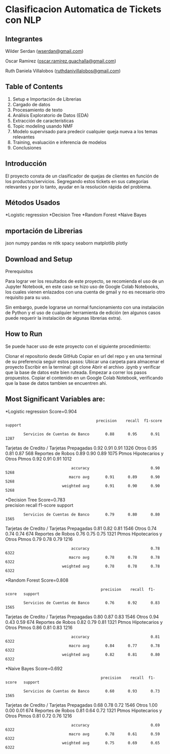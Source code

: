 # Clasificacion Automatica de Tickets con NLP

## Integrantes

Wilder Serdan (wserdan@gmail.com)

Oscar Ramirez (oscar.ramirez.guachalla@gmail.com)

Ruth Daniela Villalobos (ruthdanivillalobos@gmail.com)

## Table of Contents

1. Setup e Importación de Librerias
2. Cargado de datos
3. Procesamiento de texto
4. Análisis Exploratorio de Datos (EDA)
5. Extracción de características
6. Topic modeling usando NMF
7. Modelo supervisado para predecir cualquier queja nueva a los temas relevantes
8. Training, evaluación e inferencia de modelos
9. Conclusiones

## Introducción

El proyecto consta de un clasificador de quejas de clientes en función de los productos/servicios. 
Segregando estos tickets en sus categorías relevantes y por lo tanto, ayudar en la resolución rápida del problema.

## Métodos Usados

*Logistic regression
*Decision Tree
*Random Forest
*Naive Bayes

## mportación de Librerias

json
numpy
pandas
re
nltk
spacy
seaborn
matplotlib
plotly

## Download and Setup

Prerequisitos

Para lograr ver los resultados de este proyecto, se recomienda el uso de un Jupyter Notebook, en este caso se hizo uso de Google Colab Notebooks, los cuales vienen enlazados con una cuenta de gmail y no es necesario otro requisito para su uso.

Sin embargo, puede lograrse un normal funcionamiento con una instalación de Python y el uso de cualquier herramienta de edición (en algunos casos puede requerir la instalación de algunas librerias extra).

## How to Run

Se puede hacer uso de este proyecto con el siguiente procedimiento:

Clonar el repositorio desde GitHub
Copiar en url del repo y en una terminal de su preferencia seguir estos pasos:
Ubicar una carpeta para almacenar el proyecto
Escribir en la terminal: git clone
Abrir el archivo .ipynb y verificar que la base de datos este bien ruteada.
Empezar a correr los pasos propuestos.
Copiar el contenido en un Google Colab Notebook, verificando que la base de datos tambien se encuentren ahi.


## Most Significant Variables are:

*Logistic regression   Score=0.904

                                            precision    recall  f1-score   support

            Servicios de Cuentas de Banco       0.88      0.95      0.91      1287
Tarjetas de Credito / Tarjetas Prepagadas       0.92      0.91      0.91      1326
                                    Otros       0.95      0.81      0.87       568
                        Reportes de Robos       0.89      0.90      0.89      1075
         Ptmos Hipotecarios y Otros Ptmos       0.92      0.91      0.91      1012

                                 accuracy                           0.90      5268
                                macro avg       0.91      0.89      0.90      5268
                             weighted avg       0.91      0.90      0.90      5268
							 

*Decision Tree		 Score=0.783			
								             precision    recall  f1-score   support

            Servicios de Cuentas de Banco       0.79      0.80      0.80      1565
Tarjetas de Credito / Tarjetas Prepagadas       0.81      0.82      0.81      1546
                                    Otros       0.74      0.74      0.74       674
                        Reportes de Robos       0.76      0.75      0.75      1321
         Ptmos Hipotecarios y Otros Ptmos       0.79      0.78      0.79      1216

                                 accuracy                           0.78      6322
                                macro avg       0.78      0.78      0.78      6322
                             weighted avg       0.78      0.78      0.78      6322

*Random Forest        Score=0.808		 

                                              precision    recall  f1-score   support

            Servicios de Cuentas de Banco       0.76      0.92      0.83      1565
Tarjetas de Credito / Tarjetas Prepagadas       0.80      0.87      0.83      1546
                                    Otros       0.94      0.43      0.59       674
                        Reportes de Robos       0.82      0.79      0.81      1321
         Ptmos Hipotecarios y Otros Ptmos       0.86      0.81      0.83      1216

                                 accuracy                           0.81      6322
                                macro avg       0.84      0.77      0.78      6322
                             weighted avg       0.82      0.81      0.80      6322
							 
							 
*Naive Bayes          Score=0.692

                                              precision    recall  f1-score   support

            Servicios de Cuentas de Banco       0.60      0.93      0.73      1565
Tarjetas de Credito / Tarjetas Prepagadas       0.68      0.78      0.72      1546
                                    Otros       1.00      0.00      0.01       674
                        Reportes de Robos       0.81      0.64      0.72      1321
         Ptmos Hipotecarios y Otros Ptmos       0.81      0.72      0.76      1216

                                 accuracy                           0.69      6322
                                macro avg       0.78      0.61      0.59      6322
                             weighted avg       0.75      0.69      0.65      6322




